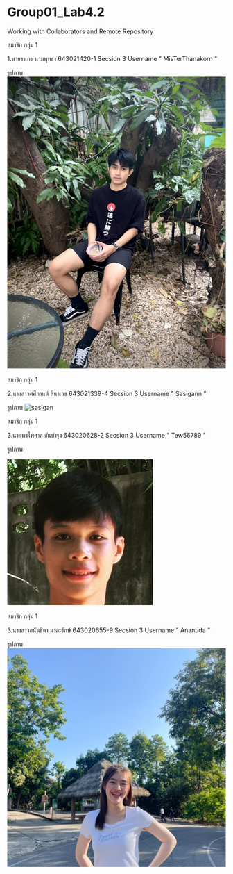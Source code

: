 # Group01_Lab4.2
Working with Collaborators and Remote Repository

สมาชิก กลุ่ม 1

1.นายธนกร นามพุทธา 643021420-1 Secsion 3 Username " MisTerThanakorn "

รูปภาพ ![MisTerThanakorn](./media/Thanakorn.jpg)

สมาชิก กลุ่ม 1

2.นางสาวศศิกานต์ สีนาเวช 643021339-4 Secsion 3 Username " Sasigann "

รูปภาพ ![sasigan](https://github.com/MisTerThanakorn/Group01_Lab4.2/assets/137757344/d43c7446-23bd-4891-9ff3-a9170303aadb)

สมาชิก กลุ่ม 1

3.นายพรไพศาล ขันบำรุง 643020628-2 Secsion 3 Username " Tew56789 "

รูปภาพ

![pornpaisan.k](./media/pornpaisan.jpg)

สมาชิก กลุ่ม 1

3.นางสาวอนันธิดา มาตะรักษ์ 643020655-9 Secsion 3 Username " Anantida "

รูปภาพ
<img src="https://github.com/MisTerThanakorn/Group01_Lab4.2/blob/main/media/Anantida.jpg" >  



